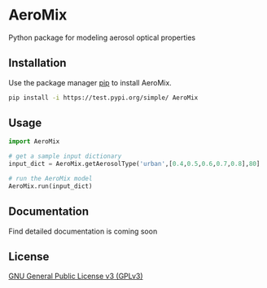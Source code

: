 # AeroMix

Python package for modeling aerosol optical properties

## Installation

Use the package manager [pip](https://test.pypi.org/) to install AeroMix.

```bash
pip install -i https://test.pypi.org/simple/ AeroMix
```

## Usage

```python
import AeroMix

# get a sample input dictionary
input_dict = AeroMix.getAerosolType('urban',[0.4,0.5,0.6,0.7,0.8],80]

# run the AeroMix model
AeroMix.run(input_dict)

```

## Documentation
Find detailed documentation is coming soon

## License

[GNU General Public License v3 (GPLv3)](https://www.gnu.org/licenses/gpl-3.0.en.html)
